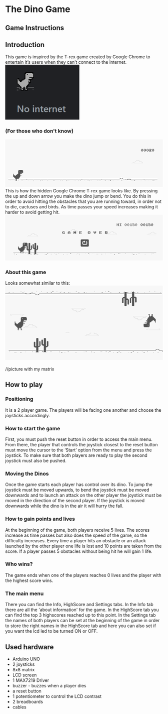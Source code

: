 # The Dino Game
## Game Instructions
## Introduction
This game is inspired by the T-rex game created by Google Chrome to entertain it’s users when they can’t connect to the internet.
<br>
![no_internet](https://github.com/ToniBiro/Robotics/blob/master/Matrix%20game/no%20internet.png?raw=true)<br>

### (For those who don't know)
![t-rex game](https://github.com/ToniBiro/Robotics/blob/master/Matrix%20game/trex.png?raw=true)<br>
This is how the hidden Google Chrome T-rex game looks like. By pressing the up and down arrow you make the dino jump or bend. You do this in order to avoid hitting the obstacles that you are running toward, in order not to die, cactuses and birds. As time passes your speed increases making it harder to avoid getting hit.
![t-rex game](https://github.com/ToniBiro/Robotics/blob/master/Matrix%20game/deadtrex.png?raw=true)<br>

### About this game

Looks somewhat similar to this:
![t-rex game](https://github.com/ToniBiro/Robotics/blob/master/Matrix%20game/mytrex.png?raw=true)<br>
<br>//picture with my matrix<br>

## How to play
### Positioning
It is a 2 player game. The players will be facing one another and choose the joysticks accordingly.
### How to start the game
First, you must push the reset button in order to access the main menu. From there, the player that controls the joystick closest to the reset button must move the cursor to the ‘Start’ option from the menu and press the joystick. To make sure that both players are ready to play the second joystick must also be pushed.
### Moving the Dinos
Once the game starts each player has control over its dino. To jump the joystick must be moved upwards, to bend the joystick must be moved downwards and to launch an attack on the other player the joystick must be moved in the direction of the second player.
If the joystick is moved downwards while the dino is in the air it will hurry the fall.
### How to gain points and lives
At the beginning of the game, both players receive 5 lives. The scores increase as time passes but also does the speed of the game, so the difficulty increases. Every time a player hits an obstacle or an attack launched by the other player one life is lost and 10 points are taken from the score.
If a player passes 5 obstacles without being hit he will gain 1 life.
### Who wins?
The game ends when one of the players reaches 0 lives and the player with the highest score wins.
### The main menu
There you can find the Info, HighScore and Settings tabs. In the Info tab there are all the 'about information' for the game. In the HighScore tab you can find the top 3 highscores reached up to this point.
In the Settings tab the names of both players can be set at the beginning of the game in order to store the right names in the HighScore tab and here you can also set if you want the lcd led to be turned ON or OFF. 

## Used hardware
- Arduino UNO 
- 2 joysticks
- 8x8 matrix
- LCD screen
- 1 MAX7219 Driver
- buzzer - buzzes when a player dies
- a reset button
- 1 potentiometer to control the LCD contrast
- 2 breadboards
- cables
